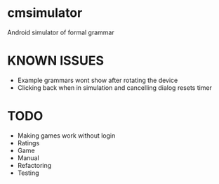 # cmsimulator
Android simulator of formal grammar

# KNOWN ISSUES

- Example grammars wont show after rotating the device
- Clicking back when in simulation and cancelling dialog resets timer

# TODO

- Making games work without login
- Ratings
- Game
- Manual
- Refactoring
- Testing
